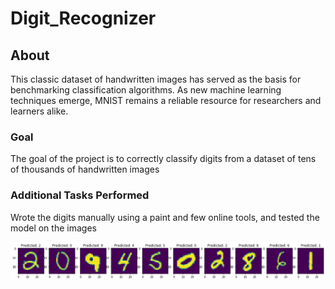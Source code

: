 # Digit_Recognizer

## About
This classic dataset of handwritten images has served as the basis for benchmarking classification algorithms. As new machine learning techniques emerge, MNIST remains a reliable resource for researchers and learners alike.

### Goal

The goal of the project is to correctly classify digits from a dataset of tens of thousands of handwritten images

### Additional Tasks Performed

Wrote the digits manually using a paint and few online tools, and tested the model on the images

![predictions](/plots/predictions.png)
